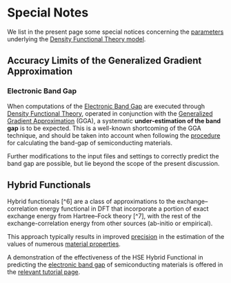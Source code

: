 # Special Notes 

We list in the present page some special notices concerning the [parameters](parameters.md) underlying the [Density Functional Theory model](overview.md).

## Accuracy Limits of the Generalized Gradient Approximation

### Electronic Band Gap

When computations of the [Electronic Band Gap](../../properties-directory/non-scalar/band-gaps.md) are executed through [Density Functional Theory](../../models-directory/dft/overview.md), operated in conjunction with the [Generalized Gradient Approximation](parameters.md#subtype) (GGA), a systematic **under-estimation of the band gap** is to be expected. This is a well-known shortcoming of the GGA technique, and should be taken into account when following the [procedure](../../tutorials/dft/electronic/band-gap.md) for calculating the band-gap of semiconducting materials. 

Further modifications to the input files and settings to correctly predict the band gap are possible, but lie beyond the scope of the present discussion.

## Hybrid Functionals

Hybrid functionals [^6] are a class of approximations to the exchange–correlation energy functional in DFT that incorporate a portion of exact exchange energy from Hartree–Fock theory [^7], with the rest of the exchange-correlation energy from other sources (ab-initio or empirical). 

This approach typically results in improved [precision](../../methods/precision.md) in the estimation of the values of numerous [material properties](../../properties/overview.md).

A demonstration of the effectiveness of the HSE Hybrid Functional in predicting the [electronic band gap](../../properties-directory/non-scalar/band-gaps.md) of semiconducting materials is offered in the [relevant tutorial page](../../tutorials/dft/electronic/hse.md).

<!-- TODO: add corresponding theoretical background information about the GW method as well in respective task
-->
